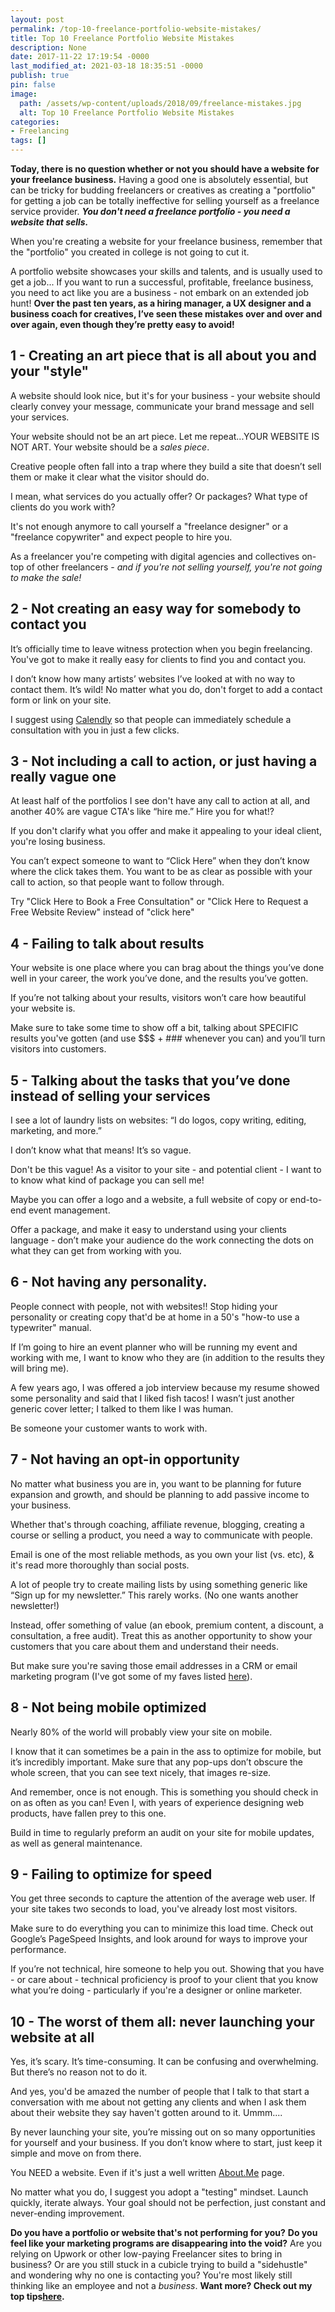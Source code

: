 ```yaml
---
layout: post
permalink: /top-10-freelance-portfolio-website-mistakes/
title: Top 10 Freelance Portfolio Website Mistakes
description: None
date: 2017-11-22 17:19:54 -0000
last_modified_at: 2021-03-18 18:35:51 -0000
publish: true
pin: false
image:
  path: /assets/wp-content/uploads/2018/09/freelance-mistakes.jpg
  alt: Top 10 Freelance Portfolio Website Mistakes
categories:
- Freelancing
tags: []
---
```

**Today, there is no question whether or not you should have a website for your freelance business.** Having a good one is absolutely essential, but can be tricky for budding freelancers or creatives as creating a "portfolio" for getting a job can be totally ineffective for selling yourself as a freelance service provider. _**You don't need a freelance portfolio - you need a website that sells.**_

When you're creating a website for your freelance business, remember that the "portfolio" you created in college is not going to cut it.

A portfolio website showcases your skills and talents, and is usually used to get a job... If you want to run a successful, profitable, freelance business, you need to act like you are a business - not embark on an extended job hunt! **Over the past ten years, as a hiring manager, a UX designer and a business coach for creatives, I’ve seen these mistakes over and over and over again, even though they’re pretty easy to avoid!**

## 1 - Creating an art piece that is all about you and your "style"

A website should look nice, but it's for your business - your website should clearly convey your message, communicate your brand message and sell your services.

Your website should not be an art piece. Let me repeat...YOUR WEBSITE IS NOT ART. Your website should be a  _sales piece_.

Creative people often fall into a trap where they build a site that doesn’t sell them or make it clear what the visitor should do.

I mean, what services do you actually offer? Or packages? What type of clients do you work with?

It's not enough anymore to call yourself a "freelance designer" or a "freelance copywriter" and expect people to hire you.

As a freelancer you're competing with digital agencies and collectives on-top of other freelancers -  _and if you're not selling yourself, you're not going to make the sale!_

## 2 - Not creating an easy way for somebody to contact you

It’s officially time to leave witness protection when you begin freelancing. You've got to make it really easy for clients to find you and contact you.

I don’t know how many artists’ websites I’ve looked at with no way to contact them. It’s wild! No matter what you do, don't forget to add a contact form or link on your site.

I suggest using [Calendly](http://calendly.com/) so that people can immediately schedule a consultation with you in just a few clicks.

## 3 - Not including a call to action, or just having a really vague one

At least half of the portfolios I see don't have any call to action at all, and another 40% are vague CTA's like “hire me.” Hire you for what!?

If you don't clarify what you offer and make it appealing to your ideal client, you're losing business.

You can’t expect someone to want to “Click Here” when they don’t know where the click takes them. You want to be as clear as possible with your call to action, so that people want to follow through.

Try "Click Here to Book a Free Consultation" or "Click Here to Request a Free Website Review" instead of "click here"

## 4 - Failing to talk about results

Your website is one place where you can brag about the things you’ve done well in your career, the work you’ve done, and the results you’ve gotten.

If you’re not talking about your results, visitors won’t care how beautiful your website is.

Make sure to take some time to show off a bit, talking about SPECIFIC results you've gotten (and use $$$ + ### whenever you can) and you’ll turn visitors into customers.

## 5 - Talking about the tasks that you’ve done instead of selling your services

I see a lot of laundry lists on websites: “I do logos, copy writing, editing, marketing, and more.”

I don’t know what that means! It’s so vague.

Don't be this vague! As a visitor to your site - and potential client - I want to to know what kind of package you can sell me!

Maybe you can offer a logo and a website, a full website of copy or end-to-end event management.

Offer a package, and make it easy to understand using your clients language - don’t make your audience do the work connecting the dots on what they can get from working with you.

## 6 - Not having any personality.

People connect with people, not with websites!! Stop hiding your personality or creating copy that'd be at home in a 50's "how-to use a typewriter" manual.

If I’m going to hire an event planner who will be running my event and working with me, I want to know who they are (in addition to the results they will bring me).

A few years ago, I was offered a job interview because my resume showed some personality and said that I liked fish tacos! I wasn’t just another generic cover letter; I talked to them like I was human.

Be someone your customer wants to work with.

## 7 - Not having an opt-in opportunity

No matter what business you are in, you want to be planning for future expansion and growth, and should be planning to add passive income to your business.

Whether that's through coaching, affiliate revenue, blogging, creating a course or selling a product, you need a way to communicate with people.

Email is one of the most reliable methods, as you own your list (vs. etc), & it's read more thoroughly than social posts.

A lot of people try to create mailing lists by using something generic like “Sign up for my newsletter.” This rarely works. (No one wants another newsletter!)

Instead, offer something of value (an ebook, premium content, a discount, a consultation, a free audit). Treat this as another opportunity to show your customers that you care about them and understand their needs.

But make sure you're saving those email addresses in a CRM or email marketing program (I've got some of my faves listed [here](https://katebagoy.com/tools)).

## 8 - Not being mobile optimized

Nearly 80% of the world will probably view your site on mobile.

I know that it can sometimes be a pain in the ass to optimize for mobile, but it’s incredibly important. Make sure that any pop-ups don’t obscure the whole screen, that you can see text nicely, that images re-size.

And remember, once is not enough. This is something you should check in on as often as you can! Even I, with years of experience designing web products, have fallen prey to this one.

Build in time to regularly preform an audit on your site for mobile updates, as well as general maintenance.

## 9 - Failing to optimize for speed

You get three seconds to capture the attention of the average web user. If your site takes two seconds to load, you've already lost most visitors.

Make sure to do everything you can to minimize this load time. Check out Google’s PageSpeed Insights, and look around for ways to improve your performance.

If you’re not technical, hire someone to help you out. Showing that you have - or care about - technical proficiency is proof to your client that you know what you’re doing - particularly if you're a designer or online marketer.

## 10 - The worst of them all: never launching your website at all

Yes, it’s scary. It’s time-consuming. It can be confusing and overwhelming. But there’s no reason not to do it.

And yes, you'd be amazed the number of people that I talk to that start a conversation with me about not getting any clients and when I ask them about their website they say haven't gotten around to it. Ummm....

By never launching your site, you’re missing out on so many opportunities for yourself and your business. If you don’t know where to start, just keep it simple and move on from there.

You NEED a website. Even if it's just a well written [About.Me](https://about.me/) page.

No matter what you do, I suggest you adopt a "testing" mindset. Launch quickly, iterate always. Your goal should not be perfection, just constant and never-ending improvement.

**Do you have a portfolio or website that's not performing for you?** **Do you feel like your marketing programs are disappearing into the void?** Are you relying on Upwork or other low-paying Freelancer sites to bring in business? Or are you still stuck in a cubicle trying to build a "sidehustle" and wondering why no one is contacting you? You're most likely still thinking like an employee and not a  _business_. **Want more? Check out my top tips[here](https://go.katebagoy.com/ebook).**
